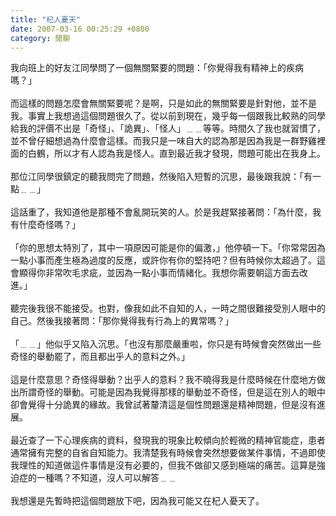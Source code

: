```yaml
---
title: "杞人憂天"
date: 2007-03-16 00:25:29 +0800
category: 閒聊
---
```


我向班上的好友江同學問了一個無關緊要的問題：「你覺得我有精神上的疾病嗎？」<br /><br />而這樣的問題怎麼會無關緊要呢？是啊，只是如此的無關緊要是針對他，並不是我。事實上我想過這個問題很久了。從以前到現在，幾乎每一個跟我比較熟的同學給我的評價不出是「奇怪」、「詭異」、「怪人」﹍﹍等等。時間久了我也就習慣了，並不曾仔細想過為什麼會這樣。而我只是一味自大的認為那是因為我是一群野雞裡面的白鶴，所以才有人認為我是怪人。直到最近我才發現，問題可能出在我身上。<br /><br />那位江同學很鎮定的聽我問完了問題，然後陷入短暫的沉思，最後跟我說：「有一點﹍﹍」<br /><br />這話重了，我知道他是那種不會亂開玩笑的人。於是我趕緊接著問：「為什麼，我有什麼奇怪嗎？」<br /><br />「你的思想太特別了，其中一項原因可能是你的偏激，」他停頓一下。「你常常因為一點小事而產生極為過度的反應，或許你有你的堅持吧？但有時候你太超過了。這會顯得你非常吹毛求疵，並因為一點小事而情緒化。我想你需要朝這方面去改進。」<br /><br />聽完後我很不能接受。也對，像我如此不自知的人，一時之間很難接受別人眼中的自己。然後我接著問：「那你覺得我有行為上的異常嗎？」<br /><br />「﹍﹍」他似乎又陷入沉思。「也沒有那麼嚴重啦，你只是有時候會突然做出一些奇怪的舉動罷了，而且都出乎人的意料之外。」<br /><br />這是什麼意思？奇怪得舉動？出乎人的意料？我不曉得我是什麼時候在什麼地方做出所謂奇怪的舉動。可能是因為我覺得那樣的舉動並不奇怪，但是這在別人的眼中卻會覺得十分詭異的緣故。我曾試著釐清這是個性問題還是精神問題，但是沒有進展。<br /><br />最近查了一下心理疾病的資料，發現我的現象比較傾向於輕微的精神官能症，患者通常擁有完整的自省自知能力。我清楚我有時候會突然想要做某件事情，不過即使我理性的知道做這件事情是沒有必要的，但我不做卻又感到極端的痛苦。這算是強迫症的一種嗎？不知道，沒人可以解答﹍﹍<br /><br />我想還是先暫時把這個問題放下吧，因為我可能又在杞人憂天了。<br />

